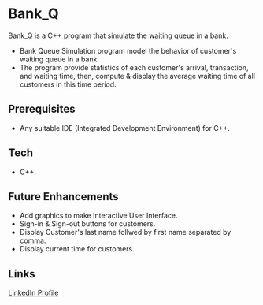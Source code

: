 # Bank_Q
Bank_Q is a C++ program that simulate the waiting queue in a bank.
* Bank Queue Simulation program model the behavior of customer's waiting queue in a bank.
* The program provide statistics of each customer's arrival, transaction, and waiting time, then, compute & display the average waiting time of all customers in this time period.
## Prerequisites
* Any suitable IDE (Integrated Development Environment) for C++. 
## Tech
* C++. 
## Future Enhancements 
* Add graphics to make Interactive User Interface. 
* Sign-in & Sign-out buttons for customers.
* Display Customer's last name follwed by first name separated by comma. 
* Display current time for customers. 
## Links
[LinkedIn Profile](https://www.linkedin.com/in/singhperry01/)
